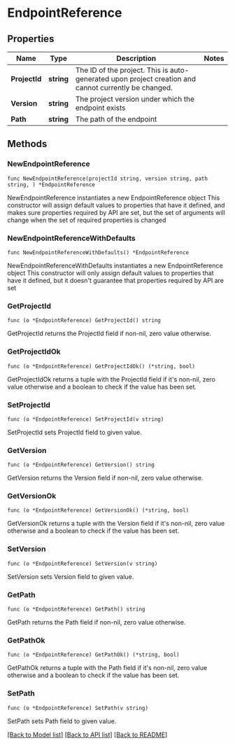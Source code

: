 # EndpointReference

## Properties

Name | Type | Description | Notes
------------ | ------------- | ------------- | -------------
**ProjectId** | **string** | The ID of the project. This is auto-generated upon project creation and cannot currently be changed.  | 
**Version** | **string** | The project version under which the endpoint exists  | 
**Path** | **string** | The path of the endpoint  | 

## Methods

### NewEndpointReference

`func NewEndpointReference(projectId string, version string, path string, ) *EndpointReference`

NewEndpointReference instantiates a new EndpointReference object
This constructor will assign default values to properties that have it defined,
and makes sure properties required by API are set, but the set of arguments
will change when the set of required properties is changed

### NewEndpointReferenceWithDefaults

`func NewEndpointReferenceWithDefaults() *EndpointReference`

NewEndpointReferenceWithDefaults instantiates a new EndpointReference object
This constructor will only assign default values to properties that have it defined,
but it doesn't guarantee that properties required by API are set

### GetProjectId

`func (o *EndpointReference) GetProjectId() string`

GetProjectId returns the ProjectId field if non-nil, zero value otherwise.

### GetProjectIdOk

`func (o *EndpointReference) GetProjectIdOk() (*string, bool)`

GetProjectIdOk returns a tuple with the ProjectId field if it's non-nil, zero value otherwise
and a boolean to check if the value has been set.

### SetProjectId

`func (o *EndpointReference) SetProjectId(v string)`

SetProjectId sets ProjectId field to given value.


### GetVersion

`func (o *EndpointReference) GetVersion() string`

GetVersion returns the Version field if non-nil, zero value otherwise.

### GetVersionOk

`func (o *EndpointReference) GetVersionOk() (*string, bool)`

GetVersionOk returns a tuple with the Version field if it's non-nil, zero value otherwise
and a boolean to check if the value has been set.

### SetVersion

`func (o *EndpointReference) SetVersion(v string)`

SetVersion sets Version field to given value.


### GetPath

`func (o *EndpointReference) GetPath() string`

GetPath returns the Path field if non-nil, zero value otherwise.

### GetPathOk

`func (o *EndpointReference) GetPathOk() (*string, bool)`

GetPathOk returns a tuple with the Path field if it's non-nil, zero value otherwise
and a boolean to check if the value has been set.

### SetPath

`func (o *EndpointReference) SetPath(v string)`

SetPath sets Path field to given value.



[[Back to Model list]](../README.md#documentation-for-models) [[Back to API list]](../README.md#documentation-for-api-endpoints) [[Back to README]](../README.md)


